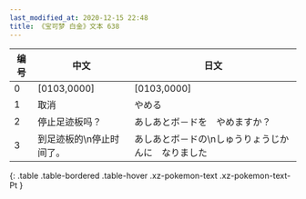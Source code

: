 ```yaml
---
last_modified_at: 2020-12-15 22:48
title: 《宝可梦 白金》文本 638
---
```

| 编号 | 中文 | 日文 |
| ---- | ---- | ---- |
| 0 | [0103,0000] | [0103,0000] |
| 1 | 取消 | やめる |
| 2 | 停止足迹板吗？ | あしあとボ－ドを　やめますか？ |
| 3 | 到足迹板的\n停止时间了。 | あしあとボ－ドの\nしゅうりょうじかんに　なりました |
{: .table .table-bordered .table-hover .xz-pokemon-text .xz-pokemon-text-Pt }